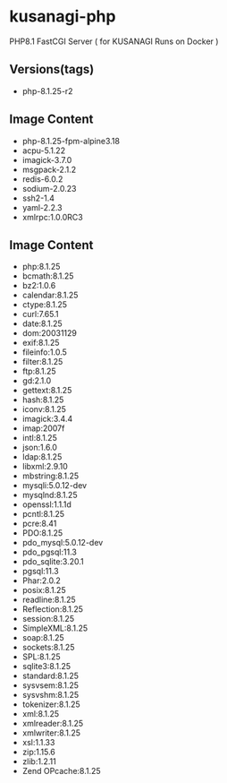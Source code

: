 # kusanagi-php
PHP8.1 FastCGI Server ( for KUSANAGI Runs on Docker )

## Versions(tags)
- php-8.1.25-r2

## Image Content
- php-8.1.25-fpm-alpine3.18
- acpu-5.1.22
- imagick-3.7.0
- msgpack-2.1.2
- redis-6.0.2
- sodium-2.0.23
- ssh2-1.4
- yaml-2.2.3
- xmlrpc:1.0.0RC3

## Image Content
- php:8.1.25
- bcmath:8.1.25
- bz2:1.0.6
- calendar:8.1.25
- ctype:8.1.25
- curl:7.65.1
- date:8.1.25
- dom:20031129
- exif:8.1.25
- fileinfo:1.0.5
- filter:8.1.25
- ftp:8.1.25
- gd:2.1.0
- gettext:8.1.25
- hash:8.1.25
- iconv:8.1.25
- imagick:3.4.4
- imap:2007f
- intl:8.1.25
- json:1.6.0
- ldap:8.1.25
- libxml:2.9.10
- mbstring:8.1.25
- mysqli:5.0.12-dev
- mysqlnd:8.1.25
- openssl:1.1.1d
- pcntl:8.1.25
- pcre:8.41
- PDO:8.1.25
- pdo_mysql:5.0.12-dev
- pdo_pgsql:11.3
- pdo_sqlite:3.20.1
- pgsql:11.3
- Phar:2.0.2
- posix:8.1.25
- readline:8.1.25
- Reflection:8.1.25
- session:8.1.25
- SimpleXML:8.1.25
- soap:8.1.25
- sockets:8.1.25
- SPL:8.1.25
- sqlite3:8.1.25
- standard:8.1.25
- sysvsem:8.1.25
- sysvshm:8.1.25
- tokenizer:8.1.25
- xml:8.1.25
- xmlreader:8.1.25
- xmlwriter:8.1.25
- xsl:1.1.33
- zip:1.15.6
- zlib:1.2.11
- Zend OPcache:8.1.25

